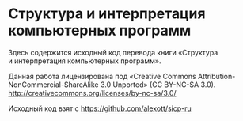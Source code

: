 # Структура и интерпретация компьютерных программ

Здесь содержится исходный код перевода книги «Структура и интерпретация компьютерных программ».

Данная работа лицензирована под «Creative Commons Attribution-NonCommercial-ShareAlike 3.0 Unported» (CC BY-NC-SA 3.0). http://creativecommons.org/licenses/by-nc-sa/3.0/

Исходный код взят с https://github.com/alexott/sicp-ru
